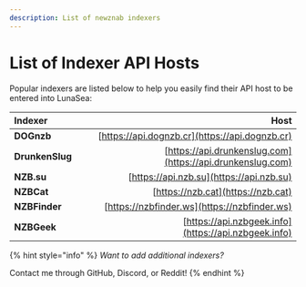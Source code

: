 ```yaml
---
description: List of newznab indexers
---
```


# List of Indexer API Hosts

Popular indexers are listed below to help you easily find their API host to be entered into LunaSea:

| Indexer | Host |
| :--- | ---: |
| **DOGnzb** | [https://api.dognzb.cr](https://api.dognzb.cr) |
| **DrunkenSlug** | [https://api.drunkenslug.com](https://api.drunkenslug.com) |
| **NZB.su** | [https://api.nzb.su](https://api.nzb.su) |
| **NZBCat** | [https://nzb.cat](https://nzb.cat) |
| **NZBFinder** | [https://nzbfinder.ws](https://nzbfinder.ws) |
| **NZBGeek** | [https://api.nzbgeek.info](https://api.nzbgeek.info) |

{% hint style="info" %}
_Want to add additional indexers?_

Contact me through GitHub, Discord, or Reddit!
{% endhint %}

